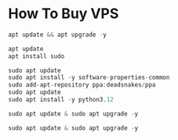 # How To Buy VPS

```javascript
apt update && apt upgrade -y
```
```javascript
apt update
apt install sudo
```
```javascript
sudo apt update
sudo apt install -y software-properties-common
sudo add-apt-repository ppa:deadsnakes/ppa
sudo apt update
sudo apt install -y python3.12
```
```javascript
sudo apt update & sudo apt upgrade -y
```
```javascript
sudo apt update & sudo apt upgrade -y
```
